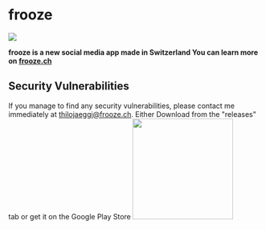 
# frooze

![](https://lh3.googleusercontent.com/vvYCPNnsXGSoSPTqg_3u6PbbqjK2DzXwv3M9XIRIuXEAUm_Izd5qpAs35pRT7ryAqg=s180-rw)




**frooze is a new social media app made in Switzerland
You can learn more on [frooze.ch](https://frooze.ch "frooze.ch")**





## Security Vulnerabilities
If you manage to find any security vulnerabilities, please contact me immediately at thilojaeggi@frooze.ch.
Either Download from the "releases" tab or get it on the Google Play Store
<a href="https://play.google.com/store/apps/details?id=com.thilojaeggi.frooze">
<img src="https://play.google.com/intl/en_us/badges/images/generic/en-play-badge.png" width="200"></a>
